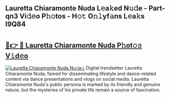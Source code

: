 ## Lauretta Chiaramonte Nuda L𝚎a𝚔ed N𝚞𝚍e - Part-qn3 Vi𝚍𝚎o P𝚑𝚘tos - H𝚘𝚝 O𝚗𝚕yf𝚊ns L𝚎a𝚔s I9Q84

# <h2><a href="http://kf4rivd.oniu.top/?m=Lauretta+Chiaramonte+Nuda">🔗👉 🔴 Lauretta Chiaramonte Nuda P𝚑ot𝚘𝚜 V𝚒d𝚎o</a></h2>

[![Lauretta Chiaramonte Nuda Nu𝚍e𝚜](https://i.imgur.com/0qMVB7G.gif)](http://kf4rivd.oniu.top/?m=Lauretta+Chiaramonte+Nuda)
Digital trendsetter Lauretta Chiaramonte Nuda, famed for disseminating lifestyle and dance-related content via dance presentations and vlogs on social media. Lauretta Chiaramonte Nuda's public persona is marked by its friendly and genuine nature, but the mysteries of his private life remain a source of fascination.  
